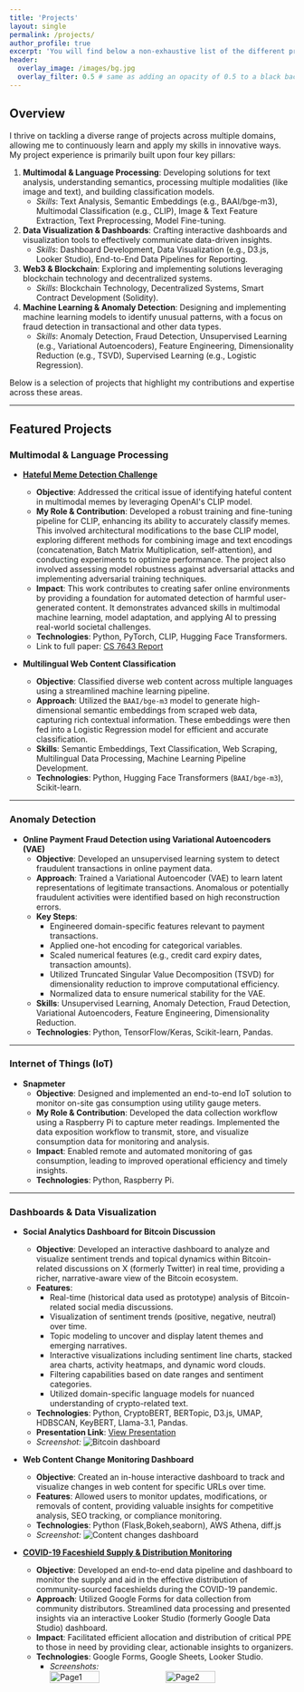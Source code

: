 ```yaml
---
title: 'Projects'
layout: single
permalink: /projects/
author_profile: true
excerpt: 'You will find below a non-exhaustive list of the different projects I worked on, as well as links to the source codes, if publicly available.'
header:
  overlay_image: /images/bg.jpg
  overlay_filter: 0.5 # same as adding an opacity of 0.5 to a black background
---
```


## Overview

I thrive on tackling a diverse range of projects across multiple domains, allowing me to continuously learn and apply my skills in innovative ways. My project experience is primarily built upon four key pillars:

1.  **Multimodal & Language Processing**: Developing solutions for text analysis, understanding semantics, processing multiple modalities (like image and text), and building classification models.
    * *Skills*: Text Analysis, Semantic Embeddings (e.g., BAAI/bge-m3), Multimodal Classification (e.g., CLIP), Image & Text Feature Extraction, Text Preprocessing, Model Fine-tuning.
2.  **Data Visualization & Dashboards**: Crafting interactive dashboards and visualization tools to effectively communicate data-driven insights.
    * *Skills*: Dashboard Development, Data Visualization (e.g., D3.js, Looker Studio), End-to-End Data Pipelines for Reporting.
3.  **Web3 & Blockchain**: Exploring and implementing solutions leveraging blockchain technology and decentralized systems.
    * *Skills*: Blockchain Technology, Decentralized Systems, Smart Contract Development (Solidity).
4.  **Machine Learning & Anomaly Detection**: Designing and implementing machine learning models to identify unusual patterns, with a focus on fraud detection in transactional and other data types.
    * *Skills*: Anomaly Detection, Fraud Detection, Unsupervised Learning (e.g., Variational Autoencoders), Feature Engineering, Dimensionality Reduction (e.g., TSVD), Supervised Learning (e.g., Logistic Regression).

Below is a selection of projects that highlight my contributions and expertise across these areas.

---

## Featured Projects

### Multimodal & Language Processing

* **[Hateful Meme Detection Challenge](blog.md)**
    * **Objective**: Addressed the critical issue of identifying hateful content in multimodal memes by leveraging OpenAI's CLIP model.
    * **My Role & Contribution**: Developed a robust training and fine-tuning pipeline for CLIP, enhancing its ability to accurately classify memes. This involved architectural modifications to the base CLIP model, exploring different methods for combining image and text encodings (concatenation, Batch Matrix Multiplication, self-attention), and conducting experiments to optimize performance. The project also involved assessing model robustness against adversarial attacks and implementing adversarial training techniques.
    * **Impact**: This work contributes to creating safer online environments by providing a foundation for automated detection of harmful user-generated content. It demonstrates advanced skills in multimodal machine learning, model adaptation, and applying AI to pressing real-world societal challenges.
    * **Technologies**: Python, PyTorch, CLIP, Hugging Face Transformers.
    * Link to full paper: [CS 7643 Report](https://github.com/lowweihong/meme-challenge/blob/main/Hateful_Memes___CS_7643_Report.pdf)

* **Multilingual Web Content Classification**
    * **Objective**: Classified diverse web content across multiple languages using a streamlined machine learning pipeline.
    * **Approach**: Utilized the `BAAI/bge-m3` model to generate high-dimensional semantic embeddings from scraped web data, capturing rich contextual information. These embeddings were then fed into a Logistic Regression model for efficient and accurate classification.
    * **Skills**: Semantic Embeddings, Text Classification, Web Scraping, Multilingual Data Processing, Machine Learning Pipeline Development.
    * **Technologies**: Python, Hugging Face Transformers (`BAAI/bge-m3`), Scikit-learn.

---

### Anomaly Detection

* **Online Payment Fraud Detection using Variational Autoencoders (VAE)**
    * **Objective**: Developed an unsupervised learning system to detect fraudulent transactions in online payment data.
    * **Approach**: Trained a Variational Autoencoder (VAE) to learn latent representations of legitimate transactions. Anomalous or potentially fraudulent activities were identified based on high reconstruction errors.
    * **Key Steps**:
        * Engineered domain-specific features relevant to payment transactions.
        * Applied one-hot encoding for categorical variables.
        * Scaled numerical features (e.g., credit card expiry dates, transaction amounts).
        * Utilized Truncated Singular Value Decomposition (TSVD) for dimensionality reduction to improve computational efficiency.
        * Normalized data to ensure numerical stability for the VAE.
    * **Skills**: Unsupervised Learning, Anomaly Detection, Fraud Detection, Variational Autoencoders, Feature Engineering, Dimensionality Reduction.
    * **Technologies**: Python, TensorFlow/Keras, Scikit-learn, Pandas.

---

### Internet of Things (IoT)

* **Snapmeter**
    * **Objective**: Designed and implemented an end-to-end IoT solution to monitor on-site gas consumption using utility gauge meters.
    * **My Role & Contribution**: Developed the data collection workflow using a Raspberry Pi to capture meter readings. Implemented the data exposition workflow to transmit, store, and visualize consumption data for monitoring and analysis.
    * **Impact**: Enabled remote and automated monitoring of gas consumption, leading to improved operational efficiency and timely insights.
    * **Technologies**: Python, Raspberry Pi.

---

### Dashboards & Data Visualization

* **Social Analytics Dashboard for Bitcoin Discussion**
    * **Objective**: Developed an interactive dashboard to analyze and visualize sentiment trends and topical dynamics within Bitcoin-related discussions on X (formerly Twitter) in real time, providing a richer, narrative-aware view of the Bitcoin ecosystem.
    * **Features**:
        * Real-time (historical data used as prototype) analysis of Bitcoin-related social media discussions.
        * Visualization of sentiment trends (positive, negative, neutral) over time.
        * Topic modeling to uncover and display latent themes and emerging narratives.
        * Interactive visualizations including sentiment line charts, stacked area charts, activity heatmaps, and dynamic word clouds.
        * Filtering capabilities based on date ranges and sentiment categories.
        * Utilized domain-specific language models for nuanced understanding of crypto-related text.
    * **Technologies**: Python, CryptoBERT, BERTopic, D3.js, UMAP, HDBSCAN, KeyBERT, Llama-3.1, Pandas.
    * **Presentation Link**: [View Presentation](https://youtu.be/zcI3e_506hI)
    * *Screenshot:*
      ![Bitcoin dashboard](../images/bitcoin.png)

* **Web Content Change Monitoring Dashboard**
    * **Objective**: Created an in-house interactive dashboard to track and visualize changes in web content for specific URLs over time.
    * **Features**: Allowed users to monitor updates, modifications, or removals of content, providing valuable insights for competitive analysis, SEO tracking, or compliance monitoring.
    * **Technologies**: Python (Flask,Bokeh,seaborn), AWS Athena, diff.js
    * *Screenshot:*
        ![Content changes dashboard](../images/interactive_dashboard_content_changes.png)

* **[COVID-19 Faceshield Supply & Distribution Monitoring](https://lookerstudio.google.com/reporting/1aaae16a-b02e-4742-b2c7-b7d13e5f1dff)**
    * **Objective**: Developed an end-to-end data pipeline and dashboard to monitor the supply and aid in the effective distribution of community-sourced faceshields during the COVID-19 pandemic.
    * **Approach**: Utilized Google Forms for data collection from community distributors. Streamlined data processing and presented insights via an interactive Looker Studio (formerly Google Data Studio) dashboard.
    * **Impact**: Facilitated efficient allocation and distribution of critical PPE to those in need by providing clear, actionable insights to organizers.
    * **Technologies**: Google Forms, Google Sheets, Looker Studio.
      * *Screenshots:*  
        <div style="display: flex; gap: 10px;">
        <img src="../images/covid-looker-studio-p1.png" alt="Page1" style="width: 45%;">
        <img src="../images/covid-looker-studio-p2.png" alt="Page2" style="width: 45%;">
        </div>
